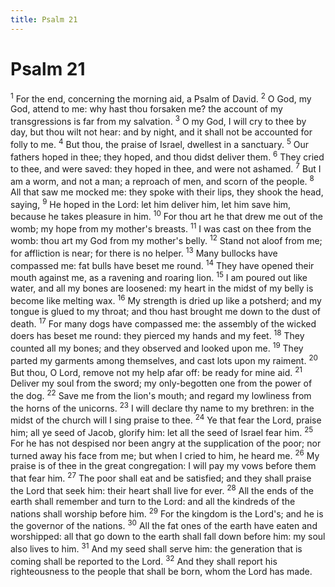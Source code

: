 ```yaml
---
title: Psalm 21
---
```

# Psalm 21

<sup>1</sup> For the end, concerning the morning aid, a Psalm of David. <sup>2</sup> O God, my God, attend to me: why hast thou forsaken me? the account of my transgressions is far from my salvation. <sup>3</sup> O my God, I will cry to thee by day, but thou wilt not hear: and by night, and it shall not be accounted for folly to me. <sup>4</sup> But thou, the praise of Israel, dwellest in a sanctuary. <sup>5</sup> Our fathers hoped in thee; they hoped, and thou didst deliver them. <sup>6</sup> They cried to thee, and were saved: they hoped in thee, and were not ashamed. <sup>7</sup> But I am a worm, and not a man; a reproach of men, and scorn of the people. <sup>8</sup> All that saw me mocked me: they spoke with their lips, they shook the head, saying, <sup>9</sup> He hoped in the Lord: let him deliver him, let him save him, because he takes pleasure in him. <sup>10</sup> For thou art he that drew me out of the womb; my hope from my mother's breasts. <sup>11</sup> I was cast on thee from the womb: thou art my God from my mother's belly. <sup>12</sup> Stand not aloof from me; for affliction is near; for there is no helper. <sup>13</sup> Many bullocks have compassed me: fat bulls have beset me round. <sup>14</sup> They have opened their mouth against me, as a ravening and roaring lion. <sup>15</sup> I am poured out like water, and all my bones are loosened: my heart in the midst of my belly is become like melting wax. <sup>16</sup> My strength is dried up like a potsherd; and my tongue is glued to my throat; and thou hast brought me down to the dust of death. <sup>17</sup> For many dogs have compassed me: the assembly of the wicked doers has beset me round: they pierced my hands and my feet. <sup>18</sup> They counted all my bones; and they observed and looked upon me. <sup>19</sup> They parted my garments among themselves, and cast lots upon my raiment. <sup>20</sup> But thou, O Lord, remove not my help afar off: be ready for mine aid. <sup>21</sup> Deliver my soul from the sword; my only-begotten one from the power of the dog. <sup>22</sup> Save me from the lion's mouth; and regard my lowliness from the horns of the unicorns. <sup>23</sup> I will declare thy name to my brethren: in the midst of the church will I sing praise to thee. <sup>24</sup> Ye that fear the Lord, praise him; all ye seed of Jacob, glorify him: let all the seed of Israel fear him. <sup>25</sup> For he has not despised nor been angry at the supplication of the poor; nor turned away his face from me; but when I cried to him, he heard me. <sup>26</sup> My praise is of thee in the great congregation: I will pay my vows before them that fear him. <sup>27</sup> The poor shall eat and be satisfied; and they shall praise the Lord that seek him: their heart shall live for ever. <sup>28</sup> All the ends of the earth shall remember and turn to the Lord: and all the kindreds of the nations shall worship before him. <sup>29</sup> For the kingdom is the Lord's; and he is the governor of the nations. <sup>30</sup> All the fat ones of the earth have eaten and worshipped: all that go down to the earth shall fall down before him: my soul also lives to him. <sup>31</sup> And my seed shall serve him: the generation that is coming shall be reported to the Lord. <sup>32</sup> And they shall report his righteousness to the people that shall be born, whom the Lord has made. 